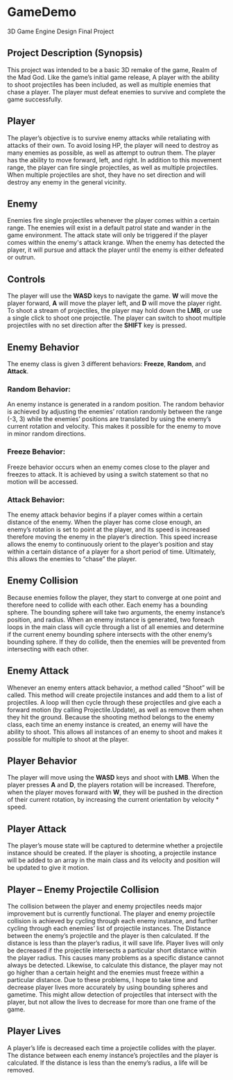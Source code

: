 # GameDemo
3D Game Engine Design Final Project

## Project Description (Synopsis)
This project was intended to be a basic 3D remake of the game, Realm of the Mad God. Like the game’s initial game release, A player with the ability to shoot projectiles has been included, as well as multiple enemies that chase a player. The player must defeat enemies to survive and complete the game successfully.

## Player
The player’s objective is to survive enemy attacks while retaliating with attacks of their own. To avoid losing HP, the player will need to destroy as many enemies as possible, as well as attempt to outrun them. The player has the ability to move forward, left, and right. In addition to this movement range, the player can fire single projectiles, as well as multiple projectiles. When multiple projectiles are shot, they have no set direction and will destroy any enemy in the general vicinity.

## Enemy
Enemies fire single projectiles whenever the player comes within a certain range. The enemies will exist in a default patrol state and wander in the game environment. The attack state will only be triggered if the player comes within the enemy's attack krange. When the enemy has detected the player, it will pursue and attack the player until the enemy is either defeated or outrun.

## Controls
The player will use the **WASD** keys to navigate the game. **W** will move the player forward, **A** will move the player left, and **D** will move the player right. To shoot a stream of projectiles, the player may hold down the **LMB**, or use a single click to shoot one projectile. The player can switch to shoot multiple projectiles with no set direction after the **SHIFT** key is pressed.




## Enemy Behavior
The enemy class is given 3 different behaviors: **Freeze**, **Random**, and **Attack**.
### Random Behavior: 
An enemy instance is generated in a random position. The random behavior is achieved by adjusting the enemies’ rotation randomly between the range (-3, 3) while the enemies’ positions are translated by using the enemy’s current rotation and velocity. This makes it possible for the enemy to move in minor random directions. 

###	Freeze Behavior: 
Freeze behavior occurs when an enemy comes close to the player and freezes to attack. It is achieved by using a switch statement so that no motion will be accessed.

### Attack Behavior:
The enemy attack behavior begins if a player comes within a certain distance of the enemy. When the player has come close enough, an enemy’s rotation is set to point at the player, and its speed is increased therefore moving the enemy in the player’s direction. This speed increase allows the enemy to continuously orient to the player’s position and stay within a certain distance of a player for a short period of time. Ultimately, this allows the enemies to “chase” the player. 

## Enemy Collision
Because enemies follow the player, they start to converge at one point and therefore need to collide with each other. 
Each enemy has a bounding sphere. The bounding sphere will take two arguments, the enemy instance’s position, and radius. When an enemy instance is generated, two foreach loops in the main class will cycle through a list of all enemies and determine if the current enemy bounding sphere intersects with the other enemy’s bounding sphere. If they do collide, then the enemies will be prevented from intersecting with each other. 

## Enemy Attack
Whenever an enemy enters attack behavior, a method called “Shoot” will be called. This method will create projectile instances and add them to a list of projectiles. A loop will then cycle through these projectiles and give each a forward motion (by calling Projectile.Update), as well as remove them when they hit the ground. Because the shooting method belongs to the enemy class, each time an enemy instance is created, an enemy will have the ability to shoot. This allows all instances of an enemy to shoot and makes it possible for multiple to shoot at the player.

## Player Behavior
The player will move using the **WASD** keys and shoot with **LMB**. When the player presses **A** and **D**, the players rotation will be increased. Therefore, when the player moves forward with **W**, they will be pushed in the direction of their current rotation, by increasing the current orientation by velocity * speed. 

## Player Attack
The player’s mouse state will be captured to determine whether a projectile instance should be created. If the player is shooting, a projectile instance will be added to an array in the main class and its velocity and position will be updated to give it motion. 

## Player – Enemy Projectile Collision
The collision between the player and enemy projectiles needs major improvement but is currently functional. The player and enemy projectile collision is achieved by cycling through each enemy instance, and further cycling through each enemies’ list of projectile instances. The Distance between the enemy’s projectile and the player is then calculated. If the distance is less than the player’s radius, it will save life. Player lives will only be decreased if the projectile intersects a particular short distance within the player radius. This causes many problems as a specific distance cannot always be detected. Likewise, to calculate this distance, the player may not go higher than a certain height and the enemies must freeze within a particular distance. Due to these problems, I hope to take time and decrease player lives more accurately by using bounding spheres and gametime. This might allow detection of projectiles that intersect with the player, but not allow the lives to decrease for more than one frame of the game. 

## Player Lives
A player’s life is decreased each time a projectile collides with the player. The distance between each enemy instance’s projectiles and the player is calculated. If the distance is less than the enemy’s radius, a life will be removed.
